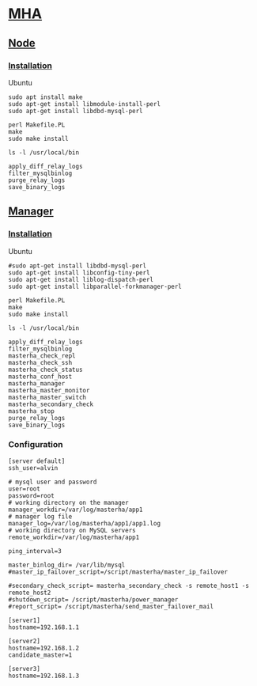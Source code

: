 # [MHA](https://github.com/yoshinorim/mha4mysql-manager/wiki)

## [Node](https://github.com/yoshinorim/mha4mysql-node)

### [Installation](https://github.com/yoshinorim/mha4mysql-manager/wiki/Installation#Installing_MHA_Node)

Ubuntu

```
sudo apt install make
sudo apt-get install libmodule-install-perl
sudo apt-get install libdbd-mysql-perl

perl Makefile.PL
make
sudo make install

ls -l /usr/local/bin
```



```
apply_diff_relay_logs
filter_mysqlbinlog
purge_relay_logs
save_binary_logs
```

## [Manager](https://github.com/yoshinorim/mha4mysql-manager)

### [Installation](https://github.com/yoshinorim/mha4mysql-manager/wiki/Installation#Installing_MHA_Node)

Ubuntu

```
#sudo apt-get install libdbd-mysql-perl
sudo apt-get install libconfig-tiny-perl
sudo apt-get install liblog-dispatch-perl
sudo apt-get install libparallel-forkmanager-perl

perl Makefile.PL
make
sudo make install

ls -l /usr/local/bin
```



```
apply_diff_relay_logs
filter_mysqlbinlog
masterha_check_repl
masterha_check_ssh
masterha_check_status
masterha_conf_host
masterha_manager
masterha_master_monitor
masterha_master_switch
masterha_secondary_check
masterha_stop
purge_relay_logs
save_binary_logs
```

### Configuration

```
[server default]
ssh_user=alvin

# mysql user and password
user=root
password=root
# working directory on the manager
manager_workdir=/var/log/masterha/app1
# manager log file
manager_log=/var/log/masterha/app1/app1.log
# working directory on MySQL servers
remote_workdir=/var/log/masterha/app1

ping_interval=3

master_binlog_dir= /var/lib/mysql
#master_ip_failover_script=/script/masterha/master_ip_failover

#secondary_check_script= masterha_secondary_check -s remote_host1 -s remote_host2
#shutdown_script= /script/masterha/power_manager
#report_script= /script/masterha/send_master_failover_mail

[server1]
hostname=192.168.1.1

[server2]
hostname=192.168.1.2
candidate_master=1

[server3]
hostname=192.168.1.3
```

